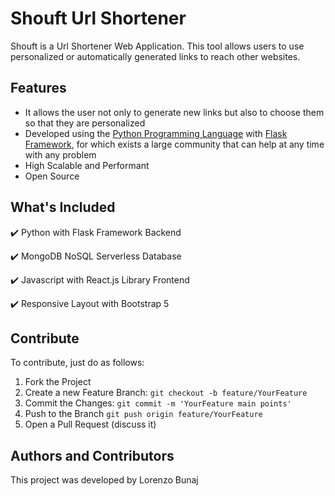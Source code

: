 # Shouft Url Shortener
Shouft is a Url Shortener Web Application.
This tool allows users to use personalized or automatically generated links to reach other websites.

## Features

- It allows the user not only to generate new links but also to choose them so that they are personalized
- Developed using the [Python Programming Language](https://www.python.org) with [Flask Framework](https://flask.palletsprojects.com/en/3.0.x/), for which exists a large community that can help at any time with any problem
- High Scalable and Performant
- Open Source

## What's Included

:heavy_check_mark: Python with Flask Framework Backend

:heavy_check_mark: MongoDB NoSQL Serverless Database

:heavy_check_mark: Javascript with React.js Library Frontend

:heavy_check_mark: Responsive Layout with Bootstrap 5

## Contribute

To contribute, just do as follows:
1. Fork the Project
2. Create a new Feature Branch: `git checkout -b feature/YourFeature`
3. Commit the Changes: `git commit -m 'YourFeature main points'`
4. Push to the Branch `git push origin feature/YourFeature`
5. Open a Pull Request (discuss it)

## Authors and Contributors

This project was developed by Lorenzo Bunaj
